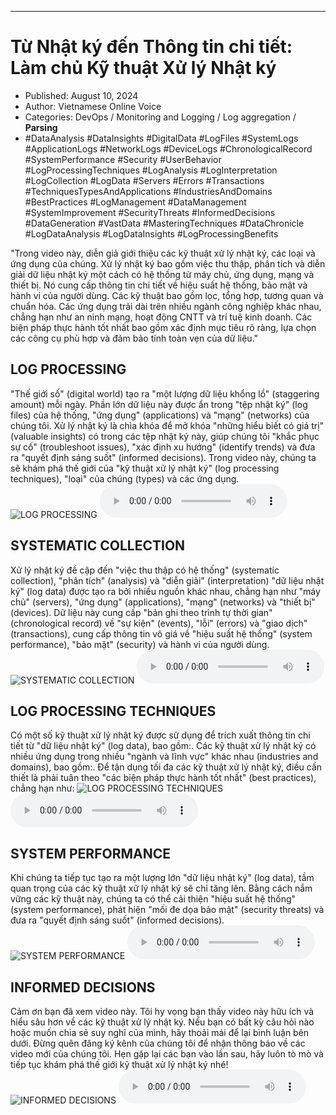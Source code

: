 
---

# Từ Nhật ký đến Thông tin chi tiết: Làm chủ Kỹ thuật Xử lý Nhật ký

- Published: August 10, 2024
- Author: Vietnamese Online Voice
- Categories: DevOps / Monitoring and Logging / Log aggregation / **Parsing**
- #DataAnalysis #DataInsights #DigitalData #LogFiles #SystemLogs #ApplicationLogs #NetworkLogs #DeviceLogs #ChronologicalRecord #SystemPerformance #Security #UserBehavior #LogProcessingTechniques #LogAnalysis #LogInterpretation #LogCollection #LogData #Servers #Errors #Transactions #TechniquesTypesAndApplications #IndustriesAndDomains #BestPractices #LogManagement #DataManagement #SystemImprovement #SecurityThreats #InformedDecisions #DataGeneration #VastData #MasteringTechniques #DataChronicle #LogDataAnalysis #LogDataInsights #LogProcessingBenefits

"Trong video này, diễn giả giới thiệu các kỹ thuật xử lý nhật ký, các loại và ứng dụng của chúng. Xử lý nhật ký bao gồm việc thu thập, phân tích và diễn giải dữ liệu nhật ký một cách có hệ thống từ máy chủ, ứng dụng, mạng và thiết bị. Nó cung cấp thông tin chi tiết về hiệu suất hệ thống, bảo mật và hành vi của người dùng. Các kỹ thuật bao gồm lọc, tổng hợp, tương quan và chuẩn hóa. Các ứng dụng trải dài trên nhiều ngành công nghiệp khác nhau, chẳng hạn như an ninh mạng, hoạt động CNTT và trí tuệ kinh doanh. Các biện pháp thực hành tốt nhất bao gồm xác định mục tiêu rõ ràng, lựa chọn các công cụ phù hợp và đảm bảo tính toàn vẹn của dữ liệu."


## LOG PROCESSING

"Thế giới số" (digital world) tạo ra "một lượng dữ liệu khổng lồ" (staggering amount) mỗi ngày. Phần lớn dữ liệu này được ẩn trong "tệp nhật ký" (log files) của hệ thống, "ứng dụng" (applications) và "mạng" (networks) của chúng tôi. Xử lý nhật ký là chìa khóa để mở khóa "những hiểu biết có giá trị" (valuable insights) có trong các tệp nhật ký này, giúp chúng tôi "khắc phục sự cố" (troubleshoot issues), "xác định xu hướng" (identify trends) và đưa ra "quyết định sáng suốt" (informed decisions). Trong video này, chúng ta sẽ khám phá thế giới của "kỹ thuật xử lý nhật ký" (log processing techniques), "loại" của chúng (types) và các ứng dụng.
![LOG PROCESSING](https://http-archiver-apis-production-80.schnworks.com/storage/images/transitions/2024-08-10/transition-25732361919-Montserrat-Thin-303F9F.jpg)
<audio controls>
    <source src="https://http-archiver-apis-production-80.schnworks.com/storage/storage/audio/file-6075112853.mp3" type="audio/mpeg">
</audio>



## SYSTEMATIC COLLECTION

Xử lý nhật ký đề cập đến "việc thu thập có hệ thống" (systematic collection), "phân tích" (analysis) và "diễn giải" (interpretation) "dữ liệu nhật ký" (log data) được tạo ra bởi nhiều nguồn khác nhau, chẳng hạn như "máy chủ" (servers), "ứng dụng" (applications), "mạng" (networks) và "thiết bị" (devices). Dữ liệu này cung cấp "bản ghi theo trình tự thời gian" (chronological record) về "sự kiện" (events), "lỗi" (errors) và "giao dịch" (transactions), cung cấp thông tin vô giá về "hiệu suất hệ thống" (system performance), "bảo mật" (security) và hành vi của người dùng.
![SYSTEMATIC COLLECTION](https://http-archiver-apis-production-80.schnworks.com/storage/images/transitions/2024-08-10/transition-12674194141-Montserrat-Thin-4A148C.jpg)
<audio controls>
    <source src="https://http-archiver-apis-production-80.schnworks.com/storage/storage/audio/file-2702985833.mp3" type="audio/mpeg">
</audio>



## LOG PROCESSING TECHNIQUES

Có một số kỹ thuật xử lý nhật ký được sử dụng để trích xuất thông tin chi tiết từ "dữ liệu nhật ký" (log data), bao gồm:. Các kỹ thuật xử lý nhật ký có nhiều ứng dụng trong nhiều "ngành và lĩnh vực" khác nhau (industries and domains), bao gồm:. Để tận dụng tối đa các kỹ thuật xử lý nhật ký, điều cần thiết là phải tuân theo "các biện pháp thực hành tốt nhất" (best practices), chẳng hạn như:
![LOG PROCESSING TECHNIQUES](https://http-archiver-apis-production-80.schnworks.com/storage/images/transitions/2024-08-10/transition--534514958-Montserrat-Black-4A148C.jpg)
<audio controls>
    <source src="https://http-archiver-apis-production-80.schnworks.com/storage/storage/audio/file-16844956443.mp3" type="audio/mpeg">
</audio>



## SYSTEM PERFORMANCE

Khi chúng ta tiếp tục tạo ra một lượng lớn "dữ liệu nhật ký" (log data), tầm quan trọng của các kỹ thuật xử lý nhật ký sẽ chỉ tăng lên. Bằng cách nắm vững các kỹ thuật này, chúng ta có thể cải thiện "hiệu suất hệ thống" (system performance), phát hiện "mối đe dọa bảo mật" (security threats) và đưa ra "quyết định sáng suốt" (informed decisions).
![SYSTEM PERFORMANCE](https://http-archiver-apis-production-80.schnworks.com/storage/images/transitions/2024-08-10/transition--9184992013-Montserrat-Regular-9C27B0.jpg)
<audio controls>
    <source src="https://http-archiver-apis-production-80.schnworks.com/storage/storage/audio/file-9342911271.mp3" type="audio/mpeg">
</audio>



## INFORMED DECISIONS

Cảm ơn bạn đã xem video này. Tôi hy vọng bạn thấy video này hữu ích và hiểu sâu hơn về các kỹ thuật xử lý nhật ký. Nếu bạn có bất kỳ câu hỏi nào hoặc muốn chia sẻ suy nghĩ của mình, hãy thoải mái để lại bình luận bên dưới. Đừng quên đăng ký kênh của chúng tôi để nhận thông báo về các video mới của chúng tôi. Hẹn gặp lại các bạn vào lần sau, hãy luôn tò mò và tiếp tục khám phá thế giới kỹ thuật xử lý nhật ký nhé!
![INFORMED DECISIONS](https://http-archiver-apis-production-80.schnworks.com/storage/images/transitions/2024-08-10/transition-49957320565-Montserrat-ExtraBold-1A237E.jpg)
<audio controls>
    <source src="https://http-archiver-apis-production-80.schnworks.com/storage/storage/audio/file-41773372499.mp3" type="audio/mpeg">
</audio>

